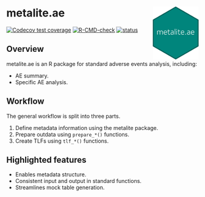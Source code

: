 # metalite.ae <img src="man/figures/logo.png" align="right" width="120" />

<!-- badges: start -->
[![Codecov test coverage](https://codecov.io/gh/Merck/metalite.ae/branch/main/graph/badge.svg)](https://app.codecov.io/gh/Merck/metalite.ae?branch=main)
[![R-CMD-check](https://github.com/Merck/metalite.ae/actions/workflows/R-CMD-check.yaml/badge.svg)](https://github.com/Merck/metalite.ae/actions/workflows/R-CMD-check.yaml)
[![status](https://tinyverse.netlify.com/badge/metalite.ae)](https://tinyverse.netlify.app/)
<!-- badges: end -->

## Overview

metalite.ae is an R package for standard adverse events analysis, including:

- AE summary.
- Specific AE analysis.

## Workflow

The general workflow is split into three parts.

1. Define metadata information using the metalite package.
1. Prepare outdata using `prepare_*()` functions.
1. Create TLFs using `tlf_*()` functions.

## Highlighted features

- Enables metadata structure.
- Consistent input and output in standard functions.
- Streamlines mock table generation.
